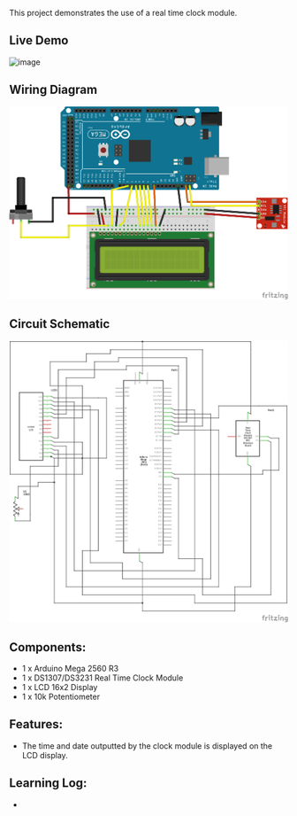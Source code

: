 This project demonstrates the use of a real time clock module.

## Live Demo
[comment]: # (insert video in the next line)

![image](https://github.com/MFarabi619/Arduino/assets/54924158/3c8b361f-acb3-4e38-8e8a-7033c92a9d07)

## Wiring Diagram
![Image of Circuit](https://github.com/MFarabi619/Arduino/blob/main/Real%20Time%20Clock%20Module/Real%20Time%20Clock%20Module%20Wiring%20Diagram.png?raw=true)

## Circuit Schematic
![image](https://github.com/MFarabi619/Arduino/blob/main/Real%20Time%20Clock%20Module/Real%20Time%20Clock%20Module%20Circuit%20Schematic.png?raw=true)

## Components:
- 1 x Arduino Mega 2560 R3
- 1 x DS1307/DS3231 Real Time Clock Module
- 1 x LCD 16x2 Display
- 1 x 10k Potentiometer

## Features:
- The time and date outputted by the clock module is displayed on the LCD display. 

## Learning Log:
- 
